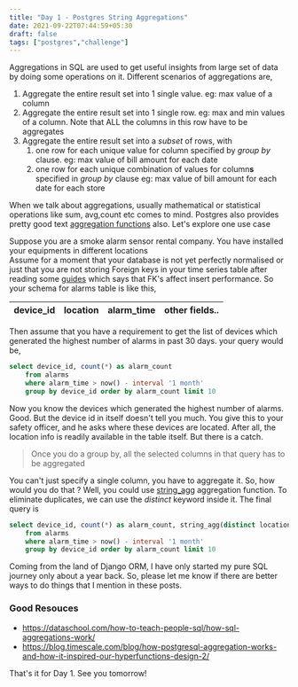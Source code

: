 ```yaml
---
title: "Day 1 - Postgres String Aggregations"
date: 2021-09-22T07:44:59+05:30
draft: false
tags: ["postgres","challenge"]
---
```

   
Aggregations in SQL are used to get useful insights from large set of data by doing some operations on it. Different scenarios of aggregations are,

1. Aggregate the entire result set into 1 single value. eg: max value of a column
2. Aggregate the entire result set into 1 single row. eg: max and min values of a column. Note that ALL the columns in this row have to be aggregates
3. Aggregate the entire result set into a _subset_ of rows, with 
   1. one row for each unique value for column specified by _group by_ clause. eg: max value of bill amount for each date
   2. one row for each unique combination of values for column**s** specified in _group by_ clause eg: max value of bill amount for each date for each store
   
When we talk about aggregations, usually mathematical or statistical operations like sum, avg,count etc comes to mind. 
Postgres also provides pretty good text [aggregation functions](https://www.postgresql.org/docs/13/functions-aggregate.html) also. Let's explore one use case

Suppose you are a smoke alarm sensor rental company. You have installed your equipments in different locations  
Assume for a moment that your database is not yet perfectly normalised or just that you are not storing Foreign keys in your time series 
table after reading some [guides](https://blog.timescale.com/blog/13-tips-to-improve-postgresql-insert-performance/) which says that FK's 
affect insert performance. So your schema for alarms table is like this,

|device_id|location|alarm_time|other fields.. |
| ---     | ---         |  ---     | ---          |

Then assume that you have a requirement to get the list of devices which generated the highest number of alarms in past 30 days. your query would be,

```sql
select device_id, count(*) as alarm_count
    from alarms
    where alarm_time > now() - interval '1 month'
    group by device_id order by alarm_count limit 10 
```

Now you know the devices which generated the highest number of alarms. Good. But the device id in itself doesn't tell you much. 
You give this to your safety officer, and he asks where these devices are located. After all, the location info is readily available in the table 
itself. But there is a catch.

>Once you do a group by, all the selected columns in that query has to be aggregated

You can't just specify a single column, you have to aggregate it.  So, how would you do that ? Well, you could use [string_agg](https://popsql.com/learn-sql/postgresql/how-to-use-stringagg-in-postgresql)
aggregation function. To eliminate duplicates, we can use the *distinct* keyword inside it. The final query is

```sql
select device_id, count(*) as alarm_count, string_agg(distinct location, '') 
    from alarms 
    where alarm_time > now() - interval '1 month'
    group by device_id order by alarm_count limit 10
```

Coming from the land of Django ORM, I have only started my pure SQL journey only about a year back. So, please let me know if there are 
better ways to do things that I mention in these posts. 

### Good Resouces

- https://dataschool.com/how-to-teach-people-sql/how-sql-aggregations-work/
- https://blog.timescale.com/blog/how-postgresql-aggregation-works-and-how-it-inspired-our-hyperfunctions-design-2/


That's it for Day 1. See you tomorrow!